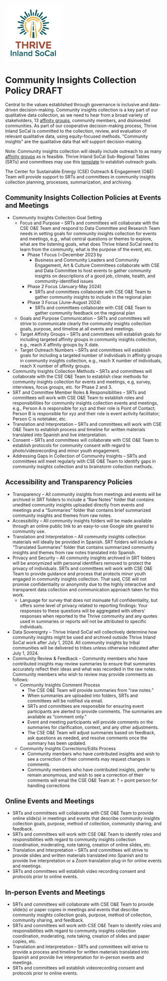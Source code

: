 ![Thrive Inland SoCal logo](https://github.com/thrive-archive/thrive-archive.github.io/blob/1702434137bb80fafb7136c9fb20250f619ffa92/thrive_inland_socal_logo_full_color_rgb_180px_w_72ppi.png) 

# Community Insights Collection Policy DRAFT

Central to the values established through governance is inclusive and data-driven decision-making. Community insights collection is a key part of our qualitative data collection, as we need to hear from a broad variety of stakeholders, 13 [affinity groups](https://docs.google.com/document/d/1unv6QOePd0feVz1ifOuxTC4ieli2y3xc99R0B_xdXtI/edit), community members, and disinvested communities. As part of our cooperative decision-making process, Thrive Inland SoCal is committed to the collection, review, and evaluation of relevant qualitative data, using equity-focused methods. “Community insights” are the qualitative data that will support decision-making.

Note: Community insights collection will ideally include outreach to as many [affinity groups](https://docs.google.com/document/d/1unv6QOePd0feVz1ifOuxTC4ieli2y3xc99R0B_xdXtI/edit) as is feasible. Thrive Inland SoCal Sub-Regional Tables (SRTs) and committees may use this [template](https://docs.google.com/document/d/1xe-7gM5Xk-4L-eHiAyknDvJiMq_bf9usgoTrxq934qc/edit) to establish outreach goals. 

The Center for Sustainable Energy (CSE) Outreach & Engagement (O\&E) Team will provide support to SRTs and committees in community insights collection planning, processes, summarization, and archiving.

## Community Insights Collection Policies at Events and Meetings

* Community Insights Collection Goal Setting   
  * Focus and Purpose – SRTs and committees will collaborate with the CSE O\&E Team and respond to Data Committee and Research Team needs in setting goals for community insights collection for events and meetings, e.g., what central questions or themes to explore, what are the listening goals, what does Thrive Inland SoCal need to learn from the community, what is the purpose of the event, etc.  
    * Phase 1 Focus (\~December 2023 by   
      * Business and Community Leaders and Community Engagement, Art & Culture Committees collaborate with CSE and Data Committee to host events to gather community insights on descriptions of a good job, climate, health, and community-identified issues  
    * Phase 2 Focus (January-May 2024\)   
      * SRTs and committees collaborate with CSE O\&E Team to gather community insights to include in the regional plan  
    * Phase 3 Focus (June-August 2024\)   
      * SRTs and committees collaborate with CSE O\&E Team to gather community feedback on the regional plan  
  * Goals and Purpose Communication – SRTs and committees will strive to communicate clearly the community insights collection goals, purpose, and timeline at all events and meetings.  
  * Target Affinity Groups – SRTs and committees will establish goals for including targeted affinity groups in community insights collection, e.g., reach X affinity groups by X date.  
  * Target Outreach Numbers – SRTs and committees will establish goals for including a targeted number of individuals in affinity groups in community insights collection, e.g., reach X number of individuals, reach X number of affinity groups.  
* Community Insights Collection Methods – SRTs and committees will collaborate with the CSE O\&E Team to establish clear methods for community insights collection for events and meetings, e.g, survey, interviews, focus groups, etc. for Phase 2 and 3\.  
* SRT and Committee Member Roles & Responsibilities – SRTs and committees will work with CSE O\&E Team to establish roles and responsibilities for community insights collection events and meetings, e.g., Person A is responsible for xyz and their role is Point of Contact; Person B is responsible for xyz and their role is event activity facilitator; Person C is notetaker, etc.  
* Translation and Interpretation – SRTs and committees will work with CSE O\&E Team to establish process and timeline for written materials translated into Spanish and live interpretation.  
* Consent – SRTs and committees will collaborate with CSE O\&E Team to establish protocols for community consent with regard to photo/videorecording and minor youth engagement.  
* Addressing Gaps in Collection of Community Insights – SRTs and committees will meet regularly with CSE O\&E Team to identify gaps in community insights collection and to brainstorm collection methods.

## Accessibility and Transparency Policies

* Transparency – All community insights from meetings and events will be archived in SRT folders to include a “Raw Notes” folder that contains unedited community insights uploaded directly from events and meetings and a “Summaries” folder that contains brief summarized community insights and themes from raw notes.   
* Accessibility – All community insights folders will be made available through an online public link to an easy-to-use Google site geared to community use.  
* Translation and Interpretation – All community insights collection materials will ideally be provided in Spanish. SRT folders will include a “Translated Summaries” folder that contains summarized community insights and themes from raw notes translated into Spanish.  
* Privacy and Security – All community insights archived in SRT folders will be anonymized with personal identifiers removed to protect the privacy of individuals. SRTs and committees will work with CSE O\&E Team to provide guidance and process that protects minor youth engaged in community insights collection. That said, CSE will not promise confidentiality or anonymity due to the highly interactive and transparent data collection and communication approach taken for this work.   
  * Language for survey that does not insinuate full confidentiality, but offers some level of privacy related to reporting findings: Your responses to these questions will be aggregated with others’ responses when reported to the Thrive community and any quotes used in summaries or reports will not be attributed to specific individuals.   
* Data Sovereignty – Thrive Inland SoCal will collectively determine how community insights might be used and archived outside Thrive Inland SoCal work after July 1, 2024\. All community insights by tribal communities will be delivered to tribes unless otherwise indicated after July 1, 2024\.   
* Community Review & Feedback – Community members who have contributed insights may review summaries to ensure that summaries accurately reflect their ideas and what was recorded in the raw notes. Community members who wish to review may provide comments as follows:  
  * Community Insights Comment Process   
    * The CSE O\&E Team will provide summaries from “raw notes.”  
    * When summaries are uploaded into folders, SRTs and committees will be notified via email.  
    * SRTs and committees are responsible for ensuring event participants are alerted to provide comments. The summaries are available as “comment only.”  
    * Event and meeting participants will provide comments on the summaries for clarification, context, and any other adjustments.  
    * The CSE O\&E Team will adjust summaries based on feedback, ask questions as needed, and resolve comments once the summary has been updated.  
  * Community Insights Corrections/Edits Process  
    * Community members who have contributed insights and wish to see a correction of their comments may request changes in comments.  
    * Community members who have contributed insights, prefer to remain anonymous, and wish to see a correction of their comments will email the CSE O\&E Team at: ? \= point person for handling corrections  
      

## Online Events and Meetings

* SRTs and committees will collaborate with CSE O\&E Team to provide online slide(s) in meetings and events that describe community insights collection goals, purpose, method of collection, community sharing, and feedback.  
* SRTs and committees will work with CSE O\&E Team to identify roles and responsibilities with regard to community insights collection coordination, moderating, note taking, creation of online slides, etc.  
* Translation and Interpretation – SRTs and committees will strive to provide slides and written materials translated into Spanish and to provide live interpretation or a Zoom translation plug-in for online events and meetings.  
* SRTs and committees will establish video recording consent and protocols prior to online events. 

## In-person Events and Meetings

* SRTs and committees will collaborate with CSE O\&E Team to provide slide(s) or paper copies in meetings and events that describe community insights collection goals, purpose, method of collection, community sharing, and feedback.  
* SRTs and committees will work with CSE O\&E Team to identify roles and responsibilities with regard to community insights collection coordination, moderating, note taking, creation of slides and paper copies, etc.  
* Translation and Interpretation – SRTs and committees will strive to provide a process and timeline for written materials translated into Spanish and provide live interpretation for in-person events and meetings.  
* SRTs and committees will establish videorecording consent and protocols prior to online events.
